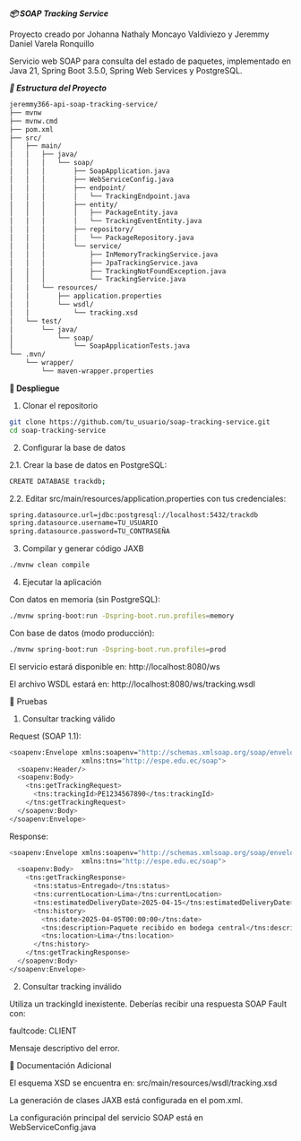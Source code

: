 ***📦 SOAP Tracking Service***

Proyecto creado por Johanna Nathaly Moncayo Valdiviezo y Jeremmy Daniel Varela Ronquillo

Servicio web SOAP para consulta del estado de paquetes, implementado en Java 21, Spring Boot 3.5.0, Spring Web Services y PostgreSQL.

***📂 Estructura del Proyecto***
```bash
jeremmy366-api-soap-tracking-service/
├── mvnw
├── mvnw.cmd
├── pom.xml
├── src/
│   ├── main/
│   │   ├── java/
│   │   │   └── soap/
│   │   │       ├── SoapApplication.java
│   │   │       ├── WebServiceConfig.java
│   │   │       ├── endpoint/
│   │   │       │   └── TrackingEndpoint.java
│   │   │       ├── entity/
│   │   │       │   ├── PackageEntity.java
│   │   │       │   └── TrackingEventEntity.java
│   │   │       ├── repository/
│   │   │       │   └── PackageRepository.java
│   │   │       └── service/
│   │   │           ├── InMemoryTrackingService.java
│   │   │           ├── JpaTrackingService.java
│   │   │           ├── TrackingNotFoundException.java
│   │   │           └── TrackingService.java
│   │   └── resources/
│   │       ├── application.properties
│   │       └── wsdl/
│   │           └── tracking.xsd
│   └── test/
│       └── java/
│           └── soap/
│               └── SoapApplicationTests.java
└── .mvn/
    └── wrapper/
        └── maven-wrapper.properties
```
**🚀 Despliegue**
1. Clonar el repositorio
```bash
git clone https://github.com/tu_usuario/soap-tracking-service.git
cd soap-tracking-service
```
2. Configurar la base de datos

2.1. Crear la base de datos en PostgreSQL:
```bash
CREATE DATABASE trackdb;
```
2.2. Editar src/main/resources/application.properties con tus credenciales:
```bash
spring.datasource.url=jdbc:postgresql://localhost:5432/trackdb
spring.datasource.username=TU_USUARIO
spring.datasource.password=TU_CONTRASEÑA
```
3. Compilar y generar código JAXB
```bash
./mvnw clean compile
```
4. Ejecutar la aplicación

Con datos en memoria (sin PostgreSQL):
```bash
./mvnw spring-boot:run -Dspring-boot.run.profiles=memory
```
Con base de datos (modo producción):
```bash
./mvnw spring-boot:run -Dspring-boot.run.profiles=prod
```
El servicio estará disponible en:
http://localhost:8080/ws

El archivo WSDL estará en:
http://localhost:8080/ws/tracking.wsdl

🧪 Pruebas
1. Consultar tracking válido

Request (SOAP 1.1):
```bash
<soapenv:Envelope xmlns:soapenv="http://schemas.xmlsoap.org/soap/envelope/"
                  xmlns:tns="http://espe.edu.ec/soap">
  <soapenv:Header/>
  <soapenv:Body>
    <tns:getTrackingRequest>
      <tns:trackingId>PE1234567890</tns:trackingId>
    </tns:getTrackingRequest>
  </soapenv:Body>
</soapenv:Envelope>
```
Response:
```bash
<soapenv:Envelope xmlns:soapenv="http://schemas.xmlsoap.org/soap/envelope/"
                  xmlns:tns="http://espe.edu.ec/soap">
  <soapenv:Body>
    <tns:getTrackingResponse>
      <tns:status>Entregado</tns:status>
      <tns:currentLocation>Lima</tns:currentLocation>
      <tns:estimatedDeliveryDate>2025-04-15</tns:estimatedDeliveryDate>
      <tns:history>
        <tns:date>2025-04-05T00:00:00</tns:date>
        <tns:description>Paquete recibido en bodega central</tns:description>
        <tns:location>Lima</tns:location>
      </tns:history>
    </tns:getTrackingResponse>
  </soapenv:Body>
</soapenv:Envelope>
```
2. Consultar tracking inválido

Utiliza un trackingId inexistente.
Deberías recibir una respuesta SOAP Fault con:

faultcode: CLIENT

Mensaje descriptivo del error.

📖 Documentación Adicional

El esquema XSD se encuentra en:
src/main/resources/wsdl/tracking.xsd

La generación de clases JAXB está configurada en el pom.xml.

La configuración principal del servicio SOAP está en WebServiceConfig.java
